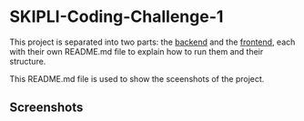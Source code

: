 # SKIPLI-Coding-Challenge-1

This project is separated into two parts: the [backend](./backend/) and the [frontend](./frontend/), each with their own README.md file to explain how to run them and their structure.


This README.md file is used to show the sceenshots of the project.

## Screenshots
